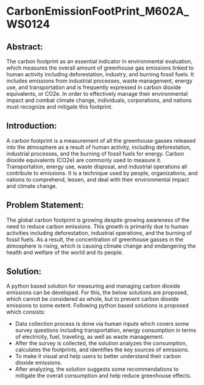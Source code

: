 # CarbonEmissionFootPrint_M602A_WS0124

## Abstract:
The carbon footprint as an essential indicator in environmental evaluation, which
measures the overall amount of greenhouse gas emissions linked to human activity
including deforestation, industry, and burning fossil fuels. It includes emissions from
industrial processes, waste management, energy use, and transportation and is
frequently expressed in carbon dioxide equivalents, or CO2e. In order to effectively
manage their environmental impact and combat climate change, individuals,
corporations, and nations must recognize and mitigate this footprint.

## Introduction:
A carbon footprint is a measurement of all the greenhouse gasses released into the
atmosphere as a result of human activity, including deforestation, industrial processes,
and the burning of fossil fuels for energy. Carbon dioxide equivalents (CO2e) are
commonly used to measure it. Transportation, energy use, waste disposal, and
industrial operations all contribute to emissions. It is a technique used by people,
organizations, and nations to comprehend, lessen, and deal with their environmental
impact and climate change.

## Problem Statement:
The global carbon footprint is growing despite growing awareness of the need to reduce
carbon emissions. This growth is primarily due to human activities including
deforestation, industrial operations, and the burning of fossil fuels. As a result, the
concentration of greenhouse gasses in the atmosphere is rising, which is causing
climate change and endangering the health and welfare of the world and its people.

## Solution:
A python based solution for measuring and managing carbon dioxide emissions can be
developed. For this, the below solutions are proposed, which cannot be considered as
whole, but to prevent carbon dioxide emissions to some extent. Following python based
solutions is proposed which consists:
- Data collection process is done via human inputs which covers some survey
questions including transportation, energy consumption in terms of electricity,
fuel, traveling, as well as waste management.
- After the survey is collected, the solution analyzes the consumption, calculates
the footprints, and identifies the key sources of emissions.
- To make it visual and help users to better understand their carbon dioxide
emissions.
- After analyzing, the solution suggests some recommendations to mitigate the
overall consumption and help reduce greenhouse effects.
